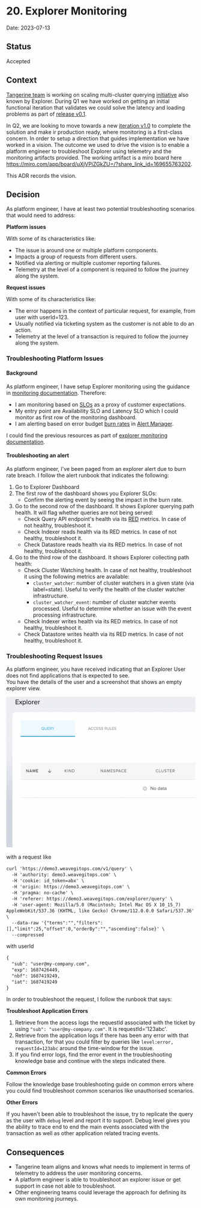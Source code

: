 # 20. Explorer Monitoring 

Date: 2023-07-13

## Status

Accepted

## Context

[Tangerine team](https://www.notion.so/weaveworks/Team-Tangerine-f70682867c9f4264ada9b678584e89cf?pvs=4) is working on
scaling multi-cluster querying [initiative](https://www.notion.so/weaveworks/Scaling-Weave-Gitops-Observability-Phase-3-7e0a1cfcc89641c9bb05a05c5356af34?pvs=4)
also known by Explorer. During Q1 we have worked on getting an initial functional iteration that validates we could solve the latency
and loading problems as part of [release v0.1](https://www.notion.so/weaveworks/Scaling-Weave-Gitops-Observability-Phase-3-7e0a1cfcc89641c9bb05a05c5356af34?pvs=4#270880bd0c4044c5b426eb0d8fb92faa).

In Q2, we are looking to move towards a new [iteration v1.0](https://www.notion.so/weaveworks/Scaling-Weave-Gitops-Observability-Phase-3-7e0a1cfcc89641c9bb05a05c5356af34?pvs=4#d175338bd2004544ac8d52764ce26140)
to complete the solution and make ir production ready, where monitoring is a first-class concern. In order to setup a direction 
that guides implementation we have worked in a vision. The outcome we used to drive the vision is to enable a platform engineer to troubleshoot Explorer
using telemetry and the monitoring artifacts provided. The working artifact is a miro board here https://miro.com/app/board/uXjVPiZGkZU=/?share_link_id=169655763202.

This ADR records the vision.

## Decision

As platform engineer, I have at least two potential troubleshooting scenarios that would need to address:

**Platform issues**

With some of its characteristics like:

- The issue is around one or multiple platform components.
- Impacts a group of requests from different users.
- Notified via alerting or multiple customer reporting failures.
- Telemetry at the level of a component is required to follow the journey along the system.

**Request issues**

With some of its characteristics like:

- The error happens in the context of particular request, for example, from user with userId=123.
- Usually notified via ticketing system as the customer is not able to do an action. 
- Telemetry at the level of a transaction is required to follow the journey along the system.

### Troubleshooting Platform Issues 

#### Background 

As platform engineer, I have setup Explorer monitoring using the guidance in [monitoring documentation](https://docs.gitops.weave.works/docs/next/explorer/operations/#monitoring).
Therefore:

- I am monitoring based on [SLOs](https://sre.google/workbook/implementing-slos/) as a proxy of customer expectations.
- My entry point are Availability SLO and Latency SLO which I could monitor as first row of the monitoring dashboard.  
- I am alerting based on error budget [burn rates](https://sre.google/workbook/alerting-on-slos/) in [Alert Manager](https://prometheus.io/docs/alerting/latest/alertmanager/).

I could find the previous resources as part of [explorer monitoring documentation](https://docs.gitops.weave.works/docs/next/explorer/operations/#monitoring).

#### Troubleshooting an alert

As platform engineer, I've been paged from an explorer alert due to burn rate breach. I 
follow the alert runbook that indicates the following:

1. Go to Explorer Dashboard
2. The first row of the dashboard shows you Explorer SLOs:
   - Confirm the alerting event by seeing the impact in the burn rate. 
3. Go to the second row of the dashboard. It shows Explorer querying path health. It will flag whether queries are not being served: 
    - Check Query API endpoint's health via its [RED](https://www.weave.works/blog/the-red-method-key-metrics-for-microservices-architecture/) metrics. 
In case of not healthy, troubleshoot it.
   - Check Indexer reads health via its RED metrics. In case of not healthy, troubleshoot it.
   - Check Datastore reads health via its RED metrics. In case of not healthy, troubleshoot it.
4. Go to the third row of the dashboard. It shows Explorer collecting path health:
   - Check Cluster Watching health. In case of not healthy, troubleshoot it using the following metrics are available:
     - `cluster_watcher`: number of cluster watchers in a given state (via label=state). Useful to verify the health of the cluster watcher infrastructure. 
     - `cluster_watcher_event`: number of cluster watcher events processed. Useful to determine whether an issue with the event processing infrastructure. 
   - Check Indexer writes health via its RED metrics. In case of not healthy, troubleshoot it.
   - Check Datastore writes health via its RED metrics. In case of not healthy, troubleshoot it.

### Troubleshooting Request Issues

As platform engineer, you have received indicating that an Explorer User does not find applications that is expected to see.  
You have the details of the user and a screenshot that shows an empty explorer view.

![Explorer Empty View](./images/explorer-empty-view.png)

with a request like 

```
curl 'https://demo3.weavegitops.com/v1/query' \
  -H 'authority: demo3.weavegitops.com' \
  -H 'cookie: id_token=abx' \
  -H 'origin: https://demo3.weavegitops.com' \
  -H 'pragma: no-cache' \
  -H 'referer: https://demo3.weavegitops.com/explorer/query' \
  -H 'user-agent: Mozilla/5.0 (Macintosh; Intel Mac OS X 10_15_7) AppleWebKit/537.36 (KHTML, like Gecko) Chrome/112.0.0.0 Safari/537.36' \
  --data-raw '{"terms":"","filters":[],"limit":25,"offset":0,"orderBy":"","ascending":false}' \
  --compressed
```
with userId 

```
{
  "sub": "user@my-company.com",
  "exp": 1687426449,
  "nbf": 1687419249,
  "iat": 1687419249
}
```
In order to troubleshoot the request, I follow the runbook that says:

**Troubleshoot Application Errors**

1. Retrieve from the access logs the requestId associated with the ticket by using `"sub": "user@my-company.com"`. It is requestId='123abc'. 
2. Retrieve from the application logs if there has been any error with that transaction, for that you could filter by queries 
   like `level:error, requestId=123abc` around the time-window for the issue.  
3. If you find error logs, find the error event in the troubleshooting knowledge base and continue with the steps indicated there.

**Common Errors**

Follow the knowledge base troubleshooting guide on common errors where you could find troubleshoot common scenarios like unauthorised scenarios.

**Other Errors**

If you haven't been able to troubleshoot the issue, try to replicate the query as the user with `debug` level and report it to support.
Debug level gives you the ability to trace end to end the main events associated with the transaction as well as other application 
related tracing events. 

## Consequences

- Tangerine team aligns and knows what needs to implement in terms of telemetry to address the user monitoring concerns.
- A platform engineer is able to troubleshoot an explorer issue or get support in case not able to troubleshoot. 
- Other engineering teams could leverage the approach for defining its own monitoring journeys.